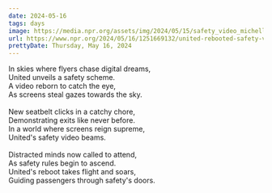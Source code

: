 ```yaml
---
date: 2024-05-16
tags: days
image: https://media.npr.org/assets/img/2024/05/15/safety_video_michelle_seat_belts_wide-55c07e02f4c86c6e0311d521edc48828d8b77dc2.jpg?s=1400&c=100&f=jpeg
url: https://www.npr.org/2024/05/16/1251669132/united-rebooted-safety-video-distracted-passengers
prettyDate: Thursday, May 16, 2024
---
```

In skies where flyers chase digital dreams,<br>United unveils a safety scheme.<br>A video reborn to catch the eye,<br>As screens steal gazes towards the sky.<br><br>New seatbelt clicks in a catchy chore,<br>Demonstrating exits like never before.<br>In a world where screens reign supreme,<br>United's safety video beams.<br><br>Distracted minds now called to attend,<br>As safety rules begin to ascend.<br>United's reboot takes flight and soars,<br>Guiding passengers through safety's doors.